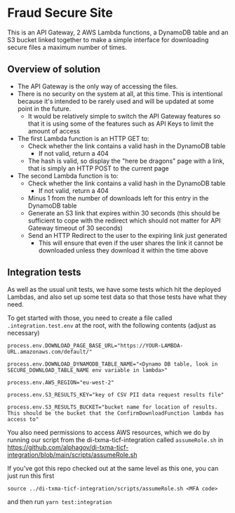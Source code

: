 # Fraud Secure Site

This is an API Gateway, 2 AWS Lambda functions, a DynamoDB table and an S3 bucket linked together to make a simple interface for downloading secure files a maximum number of times.

## Overview of solution

- The API Gateway is the only way of accessing the files.
- There is no security on the system at all, at this time. This is intentional because it's intended to be rarely used and will be updated at some point in the future.
  - It would be relatively simple to switch the API Gateway features so that it is using some of the features such as API Keys to limit the amount of access
- The first Lambda function is an HTTP GET to:
  - Check whether the link contains a valid hash in the DynamoDB table
    - If not valid, return a 404
  - The hash is valid, so display the "here be dragons" page with a link, that is simply an HTTP POST to the current page
- The second Lambda function is to:
  - Check whether the link contains a valid hash in the DynamoDB table
    - If not valid, return a 404
  - Minus 1 from the number of downloads left for this entry in the DynamoDB table
  - Generate an S3 link that expires within 30 seconds (this should be sufficient to cope with the redirect which should not matter for API Gateway timeout of 30 seconds)
  - Send an HTTP Redirect to the user to the expiring link just generated
    - This will ensure that even if the user shares the link it cannot be downloaded unless they download it within the time above

## Integration tests

As well as the usual unit tests, we have some tests which hit the deployed Lambdas, and also set up some test data so that those tests have what they need.

To get started with those, you need to create a file called `.integration.test.env` at the root, with the following contents (adjust as necessary)

```
process.env.DOWNLOAD_PAGE_BASE_URL="https://YOUR-LAMBDA-URL.amazonaws.com/default/"

process.env.DOWNLOAD_DYNAMODB_TABLE_NAME="<Dynamo DB table, look in SECURE_DOWNLOAD_TABLE_NAME env variable in lambda>"

process.env.AWS_REGION="eu-west-2"

process.env.S3_RESULTS_KEY="key of CSV PII data request results file"

process.env.S3_RESULTS_BUCKET="bucket name for location of results. This should be the bucket that the ConfirmDownloadFunction lambda has access to"
```

You also need permissions to access AWS resources, which
we do by running our script from the di-txma-ticf-integration called `assumeRole.sh` in https://github.com/alphagov/di-txma-ticf-integration/blob/main/scripts/assumeRole.sh

If you've got this repo checked out at the same level as this one, you can just run this first

```
source ../di-txma-ticf-integration/scripts/assumeRole.sh <MFA code>
```

and then run `yarn test:integration`
